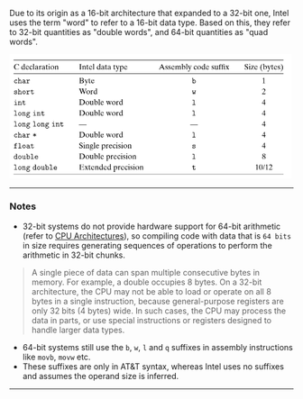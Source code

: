 Due to its origin as a 16-bit architecture that expanded to a 32-bit one, Intel uses the term "word" to refer to a 16-bit data type. Based on this, they refer to 32-bit quantities as "double words", and 64-bit quantities as "quad words".  

<img src="images/3.3.1.png" width="500">  

________

### Notes
- 32-bit systems do not provide hardware support for 64-bit arithmetic (refer to [CPU Architectures](/1.a%20Bonus:%20CPU%20Architectures.md)), so compiling code with data that is `64 bits` in size requires generating sequences of operations to perform the arithmetic in 32-bit chunks.

> A single piece of data can span multiple consecutive bytes in memory. For example, a double occupies 8 bytes. On a 32-bit architecture, the CPU may not be able to load or operate on all 8 bytes in a single instruction, because general-purpose registers are only 32 bits (4 bytes) wide. In such cases, the CPU may process the data in parts, or use special instructions or registers designed to handle larger data types.

- 64-bit systems still use the `b`, `w`, `l` and `q` suffixes in assembly instructions like `movb`, `movw` etc.
- These suffixes are only in AT&T syntax, whereas Intel uses no suffixes and assumes the operand size is inferred.  

________

